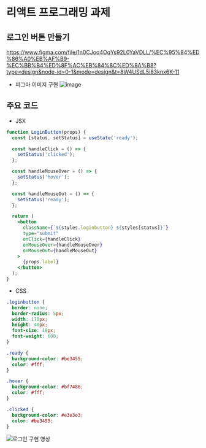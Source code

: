 # 리액트 프로그래밍 과제

## 로그인 버튼 만들기

https://www.figma.com/file/1n0CJoq4OqYs92L0YaVDLL/%EC%95%84%ED%86%A0%EB%AF%B9-%EC%BB%B4%ED%8F%AC%EB%84%8C%ED%8A%B8?type=design&node-id=0-1&mode=design&t=8W4USdL5i83knx6K-11

- 피그마 이미지 구현
  ![image](https://github.com/dongapple/react-homwork/assets/74224516/ca6de308-b8a0-47ec-9286-a0d59b186869)

## 주요 코드

- JSX

```jsx
function LoginButton(props) {
  const [status, setStatus] = useState('ready');

  const handleClick = () => {
    setStatus('clicked');
  };

  const handleMouseOver = () => {
    setStatus('hover');
  };

  const handleMouseOut = () => {
    setStatus('ready');
  };

  return (
    <button
      className={`${styles.loginbutton} ${styles[status]}`}
      type="submit"
      onClick={handleClick}
      onMouseOver={handleMouseOver}
      onMouseOut={handleMouseOut}
    >
      {props.label}
    </button>
  );
}
```

- CSS

```css
.loginbutton {
  border: none;
  border-radius: 5px;
  width: 170px;
  height: 40px;
  font-size: 18px;
  font-weight: 600;
}

.ready {
  background-color: #be3455;
  color: #fff;
}

.hover {
  background-color: #bf7486;
  color: #fff;
}

.clicked {
  background-color: #e3e3e3;
  color: #be3455;
}
```

![로그인 구현 영상](https://github.com/dongapple/react-homwork/assets/74224516/c318dd37-3b8e-43b9-b0d3-67bbdb02abe0)
